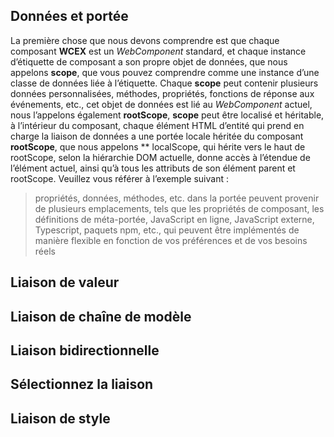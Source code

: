 <!--DESC: {icon:{name:"explore"},id:3} -->



## Données et portée
La première chose que nous devons comprendre est que chaque composant **WCEX** est un _WebComponent_ standard, et chaque instance d’étiquette de composant a son propre objet de données, que nous appelons **scope**, que vous pouvez comprendre comme une instance d’une classe de données liée à l’étiquette.
Chaque **scope** peut contenir plusieurs données personnalisées, méthodes, propriétés, fonctions de réponse aux événements, etc., cet objet de données est lié au _WebComponent_ actuel, nous l’appelons également **rootScope**, **scope** peut être localisé et héritable, à l’intérieur du composant, chaque élément HTML d’entité qui prend en charge la liaison de données a une portée locale héritée du composant **rootScope**, que nous appelons ** localScope, qui hérite vers le haut de rootScope, selon la hiérarchie DOM actuelle, donne accès à l’étendue de l’élément actuel, ainsi qu’à tous les attributs de son élément parent et rootScope. Veuillez vous référer à l’exemple suivant :

> propriétés, données, méthodes, etc. dans la portée peuvent provenir de plusieurs emplacements, tels que les propriétés de composant, les définitions de méta-portée, JavaScript en ligne, JavaScript externe, Typescript, paquets npm, etc., qui peuvent être implémentés de manière flexible en fonction de vos préférences et de vos besoins réels

<div><wcex-doc.com-playground files="['ext/app1/index.html','ext/app1/app.html','ext/app1/data.js']"></wcex-doc.com-playground></div>


## Liaison de valeur

## Liaison de chaîne de modèle

## Liaison bidirectionnelle

## Sélectionnez la liaison

## Liaison de style

